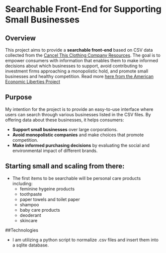 # Searchable Front-End for Supporting Small Businesses

## Overview

This project aims to provide a **searchable front-end** based on CSV data collected from the [Cancel This Clothing Company Resources](https://cancelthisclothingcompany.com/resources/). The goal is to empower consumers with information that enables them to make informed decisions about which businesses to support, avoid contributing to investment firms approaching a monopolistic hold, and promote small businesses and healthy competition.
Read more [here from the American Economic Liberties Project](https://www.economicliberties.us/our-work/new-money-trust/)

## Purpose

My intention for the project is to provide an easy-to-use interface where users can search through various businesses listed in the CSV files. By offering data about these businesses, it helps consumers:
- **Support small businesses** over large corporations.
- **Avoid monopolistic companies** and make choices that promote competition.
- **Make informed purchasing decisions** by evaluating the social and environmental impact of different brands.

## Starting small and scaling from there:
- The first items to be searchable will be personal care products including:
    - feminine hygeine products
    - toothpaste
    - paper towels and toilet paper
    - shampoo
    - baby care products
    - deoderant
    - skincare

##Technologies
- I am utilizing a python script to normalize .csv files and insert them into a sqlite database.
